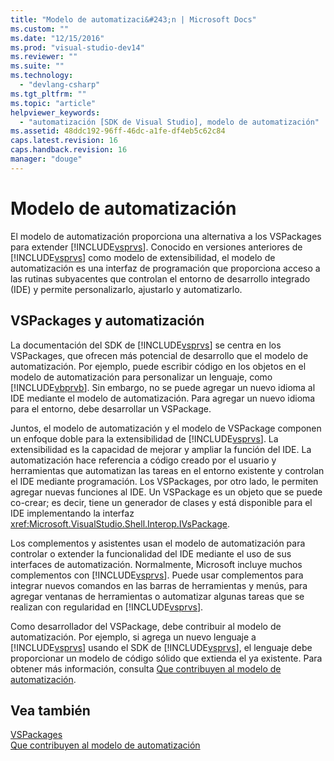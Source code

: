 ```yaml
---
title: "Modelo de automatizaci&#243;n | Microsoft Docs"
ms.custom: ""
ms.date: "12/15/2016"
ms.prod: "visual-studio-dev14"
ms.reviewer: ""
ms.suite: ""
ms.technology: 
  - "devlang-csharp"
ms.tgt_pltfrm: ""
ms.topic: "article"
helpviewer_keywords: 
  - "automatización [SDK de Visual Studio], modelo de automatización"
ms.assetid: 48ddc192-96ff-46dc-a1fe-df4eb5c62c84
caps.latest.revision: 16
caps.handback.revision: 16
manager: "douge"
---
```

# Modelo de automatizaci&#243;n
El modelo de automatización proporciona una alternativa a los VSPackages para extender [!INCLUDE[vsprvs](../code-quality/includes/vsprvs_md.md)]. Conocido en versiones anteriores de [!INCLUDE[vsprvs](../code-quality/includes/vsprvs_md.md)] como modelo de extensibilidad, el modelo de automatización es una interfaz de programación que proporciona acceso a las rutinas subyacentes que controlan el entorno de desarrollo integrado \(IDE\) y permite personalizarlo, ajustarlo y automatizarlo.  
  
## VSPackages y automatización  
 La documentación del SDK de [!INCLUDE[vsprvs](../code-quality/includes/vsprvs_md.md)] se centra en los VSPackages, que ofrecen más potencial de desarrollo que el modelo de automatización. Por ejemplo, puede escribir código en los objetos en el modelo de automatización para personalizar un lenguaje, como [!INCLUDE[vbprvb](../code-quality/includes/vbprvb_md.md)]. Sin embargo, no se puede agregar un nuevo idioma al IDE mediante el modelo de automatización. Para agregar un nuevo idioma para el entorno, debe desarrollar un VSPackage.  
  
 Juntos, el modelo de automatización y el modelo de VSPackage componen un enfoque doble para la extensibilidad de [!INCLUDE[vsprvs](../code-quality/includes/vsprvs_md.md)]. La extensibilidad es la capacidad de mejorar y ampliar la función del IDE. La automatización hace referencia a código creado por el usuario y herramientas que automatizan las tareas en el entorno existente y controlan el IDE mediante programación. Los VSPackages, por otro lado, le permiten agregar nuevas funciones al IDE. Un VSPackage es un objeto que se puede co\-crear; es decir, tiene un generador de clases y está disponible para el IDE implementando la interfaz <xref:Microsoft.VisualStudio.Shell.Interop.IVsPackage>.  
  
 Los complementos y asistentes usan el modelo de automatización para controlar o extender la funcionalidad del IDE mediante el uso de sus interfaces de automatización. Normalmente, Microsoft incluye muchos complementos con [!INCLUDE[vsprvs](../code-quality/includes/vsprvs_md.md)]. Puede usar complementos para integrar nuevos comandos en las barras de herramientas y menús, para agregar ventanas de herramientas o automatizar algunas tareas que se realizan con regularidad en [!INCLUDE[vsprvs](../code-quality/includes/vsprvs_md.md)].  
  
 Como desarrollador del VSPackage, debe contribuir al modelo de automatización. Por ejemplo, si agrega un nuevo lenguaje a [!INCLUDE[vsprvs](../code-quality/includes/vsprvs_md.md)] usando el SDK de [!INCLUDE[vsprvs](../code-quality/includes/vsprvs_md.md)], el lenguaje debe proporcionar un modelo de código sólido que extienda el ya existente. Para obtener más información, consulta [Que contribuyen al modelo de automatización](../extensibility/internals/contributing-to-the-automation-model.md).  
  
## Vea también  
 [VSPackages](../extensibility/internals/vspackages.md)   
 [Que contribuyen al modelo de automatización](../extensibility/internals/contributing-to-the-automation-model.md)